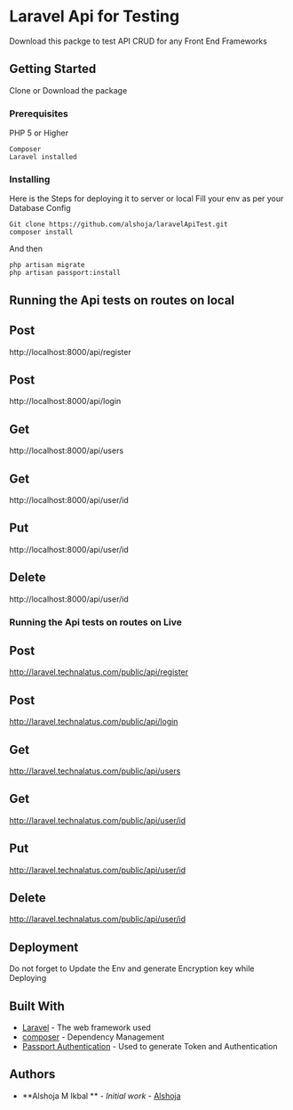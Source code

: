 # Laravel Api for Testing

Download this packge to test API CRUD for any Front End Frameworks

## Getting Started

Clone or Download the package

### Prerequisites

PHP 5 or Higher
```
Composer 
Laravel installed

```

### Installing

Here is the Steps for deploying it to server or local
Fill your env as per your Database Config 
```
Git clone https://github.com/alshoja/laravelApiTest.git
composer install

```

And then

```
php artisan migrate
php artisan passport:install
```



## Running the Api tests on routes on local

## Post 
http://localhost:8000/api/register
## Post
http://localhost:8000/api/login
## Get
http://localhost:8000/api/users
## Get
http://localhost:8000/api/user/id
## Put
http://localhost:8000/api/user/id
## Delete
http://localhost:8000/api/user/id

### Running the Api tests on routes on Live

## Post 
http://laravel.technalatus.com/public/api/register
## Post
http://laravel.technalatus.com/public/api/login
## Get
http://laravel.technalatus.com/public/api/users
## Get
http://laravel.technalatus.com/public/api/user/id
## Put
http://laravel.technalatus.com/public/api/user/id
## Delete
http://laravel.technalatus.com/public/api/user/id




## Deployment

Do not forget to Update the Env and generate Encryption key while Deploying

## Built With

* [Laravel](https://laravel.com/) - The web framework used
* [composer](https://getcomposer.org/) - Dependency Management
* [Passport Authentication](https://laravel.com/docs/5.8/passport) - Used to generate Token and Authentication


## Authors

* **Alshoja M Ikbal ** - *Initial work* - [Alshoja](https://github.com/topics/alshoja)


